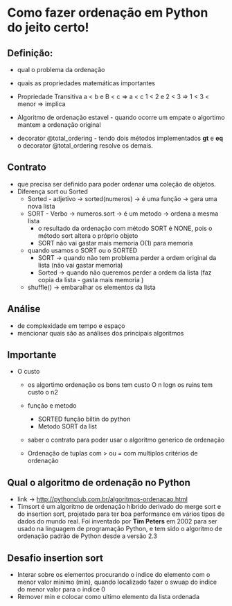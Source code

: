 # Como fazer ordenação em Python do jeito certo!

## Definição:
  - qual o problema da ordenação
  - quais as propriedades matemáticas importantes
  - Propriedade Transitiva
    a < b e B < c => a < c
    1 < 2 e 2 < 3 => 1 < 3
    < menor => implica
    
  - Algoritmo de ordenação estavel - quando ocorre um empate o algortimo mantem a ordenação original
  -  decorator @total_ordering
    - tendo dois métodos implementados __gt__ e __eq__ o decorator @total_ordering resolve os demais.

## Contrato
  - que precisa ser definido para poder ordenar uma coleção de objetos.
  - Diferença sort ou Sorted
    - Sorted - adjetivo  -> sorted(numeros) -> é uma função -> gera uma nova lista 
    - SORT   - Verbo     -> numeros.sort    -> é um metodo  -> ordena a mesma lista 
      - o resultado da ordenação com método SORT é NONE, pois o método sort altera o próprio objeto
      - SORT não vai gastar mais memoria O(1) para memoria
    - quando usamos o SORT ou o SORTED
      - SORT   -> quando não tem problema perder a ordem original da lista (não vai gastar memoria)
      - Sorted -> quando não queremos perder a ordem da lista  (faz copia da lista - gasta mais memoria )
    - shuffle() -> embaralhar os elementos da lista
    
## Análise
  - de complexidade em tempo e espaço
  - mencionar quais são as análises dos principais algoritmos

## Importante
  - O custo 
    - os algortimo ordenação os bons tem custo O n logn
                             os ruins tem custo o n2
    - função e metodo
      - SORTED função biltin do python
      - Metodo SORT da list
        
    - saber o contrato para poder usar o algoritmo generico de ordenação
    - Ordenação de tuplas com > ou = com multiplos critérios de ordenação

## Qual o algoritmo de ordenação no Python 
  - link -> http://pythonclub.com.br/algoritmos-ordenacao.html
  - Timsort é um algoritmo de ordenação híbrido derivado do merge sort e do insertion sort, 
    projetado para ter boa performance em vários tipos de dados do mundo real. 
    Foi inventado por **Tim Peters** em 2002 para ser usado na linguagem de programação Python, 
    e tem sido o algoritmo de ordenação padrão de Python desde a versão 2.3
    

## Desafio insertion sort

  - Interar sobre os elementos procurando o indice do elemento com o menor valor minimo (min),
    quando localizado fazer o swuap do indice do menor valor para o indice 0
  - Remover min e colocar como ultimo elemento da lista ordenada
